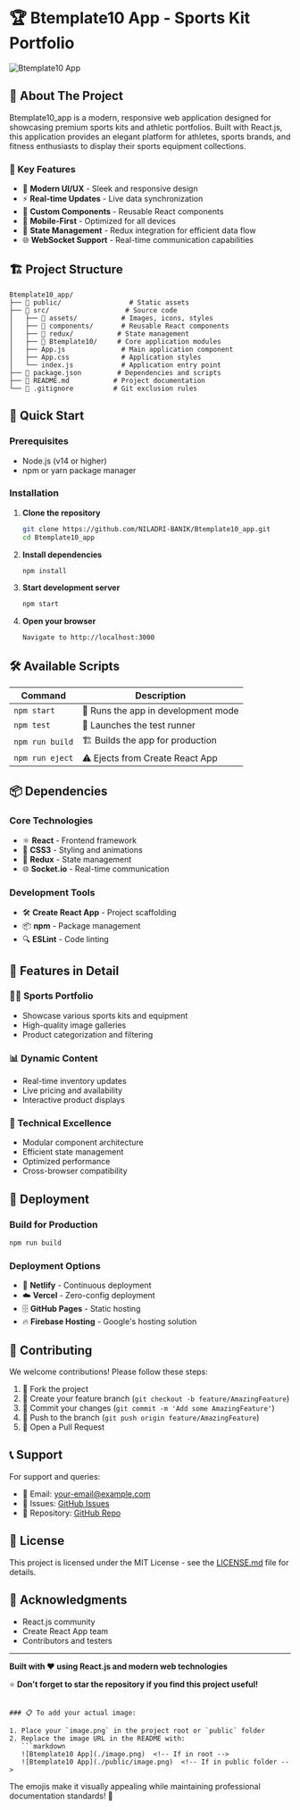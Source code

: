 # 🏆 Btemplate10 App - Sports Kit Portfolio

![Btemplate10 App](https://via.placeholder.com/800x400/3B82F6/FFFFFF?text=Btemplate10+Sports+Kit+Portfolio) <!-- Replace with your actual image path -->

## 📱 About The Project

Btemplate10_app is a modern, responsive web application designed for showcasing premium sports kits and athletic portfolios. Built with React.js, this application provides an elegant platform for athletes, sports brands, and fitness enthusiasts to display their sports equipment collections.

### 🎯 Key Features

- 🏅 **Modern UI/UX** - Sleek and responsive design
- ⚡ **Real-time Updates** - Live data synchronization
- 🎨 **Custom Components** - Reusable React components
- 📱 **Mobile-First** - Optimized for all devices
- 🔄 **State Management** - Redux integration for efficient data flow
- 🌐 **WebSocket Support** - Real-time communication capabilities

## 🏗️ Project Structure

```
Btemplate10_app/
├── 📁 public/                 # Static assets
├── 📁 src/                   # Source code
│   ├── 📁 assets/           # Images, icons, styles
│   ├── 📁 components/       # Reusable React components
│   ├── 📁 redux/           # State management
│   ├── 📁 Btemplate10/     # Core application modules
│   ├── App.js              # Main application component
│   ├── App.css             # Application styles
│   └── index.js            # Application entry point
├── 📄 package.json         # Dependencies and scripts
├── 📄 README.md           # Project documentation
└── 📄 .gitignore          # Git exclusion rules
```

## 🚀 Quick Start

### Prerequisites

- Node.js (v14 or higher)
- npm or yarn package manager

### Installation

1. **Clone the repository**
   ```bash
   git clone https://github.com/NILADRI-BANIK/Btemplate10_app.git
   cd Btemplate10_app
   ```

2. **Install dependencies**
   ```bash
   npm install
   ```

3. **Start development server**
   ```bash
   npm start
   ```

4. **Open your browser**
   ```
   Navigate to http://localhost:3000
   ```

## 🛠️ Available Scripts

| Command | Description |
|---------|-------------|
| `npm start` | 🏃 Runs the app in development mode |
| `npm test` | 🧪 Launches the test runner |
| `npm run build` | 🏗️ Builds the app for production |
| `npm run eject` | ⚠️ Ejects from Create React App |

## 📦 Dependencies

### Core Technologies
- ⚛️ **React** - Frontend framework
- 🎨 **CSS3** - Styling and animations
- 🔄 **Redux** - State management
- 🌐 **Socket.io** - Real-time communication

### Development Tools
- 🛠️ **Create React App** - Project scaffolding
- 📦 **npm** - Package management
- 🔍 **ESLint** - Code linting

## 🎨 Features in Detail

### 🏋️‍♂️ Sports Portfolio
- Showcase various sports kits and equipment
- High-quality image galleries
- Product categorization and filtering

### 📊 Dynamic Content
- Real-time inventory updates
- Live pricing and availability
- Interactive product displays

### 🔧 Technical Excellence
- Modular component architecture
- Efficient state management
- Optimized performance
- Cross-browser compatibility

## 🌟 Deployment

### Build for Production
```bash
npm run build
```

### Deployment Options
- 📍 **Netlify** - Continuous deployment
- ☁️ **Vercel** - Zero-config deployment
- 🗄️ **GitHub Pages** - Static hosting
- 🔥 **Firebase Hosting** - Google's hosting solution

## 🤝 Contributing

We welcome contributions! Please follow these steps:

1. 🍴 Fork the project
2. 🌿 Create your feature branch (`git checkout -b feature/AmazingFeature`)
3. 💾 Commit your changes (`git commit -m 'Add some AmazingFeature'`)
4. 🚀 Push to the branch (`git push origin feature/AmazingFeature`)
5. 🔔 Open a Pull Request

## 📞 Support

For support and queries:
- 📧 Email: your-email@example.com
- 💬 Issues: [GitHub Issues](https://github.com/NILADRI-BANIK/Btemplate10_app/issues)
- 🐙 Repository: [GitHub Repo](https://github.com/NILADRI-BANIK/Btemplate10_app)

## 📄 License

This project is licensed under the MIT License - see the [LICENSE.md](LICENSE.md) file for details.

## 🙏 Acknowledgments

- React.js community
- Create React App team
- Contributors and testers

---

**Built with ❤️ using React.js and modern web technologies**

⭐ **Don't forget to star the repository if you find this project useful!**
```

### 📋 To add your actual image:

1. Place your `image.png` in the project root or `public` folder
2. Replace the image URL in the README with:
   ```markdown
   ![Btemplate10 App](./image.png)  <!-- If in root -->
   ![Btemplate10 App](./public/image.png)  <!-- If in public folder -->
   ```


The emojis make it visually appealing while maintaining professional documentation standards! 🎉
